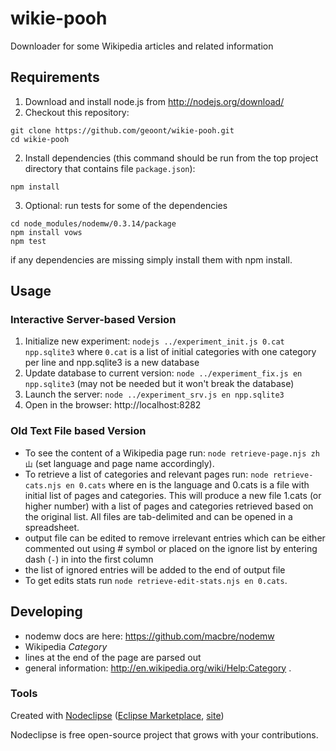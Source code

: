 # wikie-pooh

Downloader for some Wikipedia articles and related information

## Requirements

1.  Download and install node.js from http://nodejs.org/download/
2.  Checkout this repository:
```
git clone https://github.com/geoont/wikie-pooh.git
cd wikie-pooh
```
2.  Install dependencies (this command should be run from the top project directory that contains file ```package.json```): 
```
npm install
``` 
3.  Optional: run tests for some of the dependencies 
```
cd node_modules/nodemw/0.3.14/package
npm install vows
npm test
```
if any dependencies are missing simply install them with npm install.

## Usage

### Interactive Server-based Version

1. Initialize new experiment: ```nodejs ../experiment_init.js 0.cat npp.sqlite3``` where ```0.cat``` is a list of initial categories with one category per line and npp.sqlite3 is a new database
2. Update database to current version: ```node ../experiment_fix.js en npp.sqlite3``` (may not be needed but it won't break the database)
3. Launch the server: ```node ../experiment_srv.js en npp.sqlite3```
4. Open in the browser: http://localhost:8282

### Old Text File based Version 

 * To see the content of a Wikipedia page run: ```node retrieve-page.njs zh 山``` (set language and page name accordingly).  
 * To retrieve a list of categories and relevant pages run: ```node retrieve-cats.njs en 0.cats``` where en is the language and 0.cats is a file with initial list of pages and categories.  This will produce a new file 1.cats (or higher number) with a list of pages and categories retrieved based on the original list.  All files are tab-delimited and can be opened in a spreadsheet.
  * output file can be edited to remove irrelevant entries which can be either commented out using # symbol or placed on the ignore list by entering dash (```-```) in into the first column
  * the list of ignored entries will be added to the end of output file 
 * To get edits stats run ```node retrieve-edit-stats.njs en 0.cats```.

## Developing

 * nodemw docs are here: https://github.com/macbre/nodemw
 * Wikipedia *Category*
  * lines at the end of the page are parsed out
  * general information: http://en.wikipedia.org/wiki/Help:Category .

### Tools

Created with [Nodeclipse](https://github.com/Nodeclipse/nodeclipse-1)
 ([Eclipse Marketplace](http://marketplace.eclipse.org/content/nodeclipse), [site](http://www.nodeclipse.org))

Nodeclipse is free open-source project that grows with your contributions.

